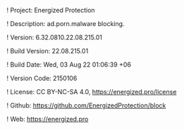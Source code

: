 ! Project: Energized Protection

! Description: ad.porn.malware blocking.

! Version: 6.32.0810.22.08.215.01

! Build Version: 22.08.215.01

! Build Date: Wed, 03 Aug 22 01:06:39 +06

! Version Code: 2150106

! License: CC BY-NC-SA 4.0, https://energized.pro/license

! Github: https://github.com/EnergizedProtection/block

! Web: https://energized.pro
